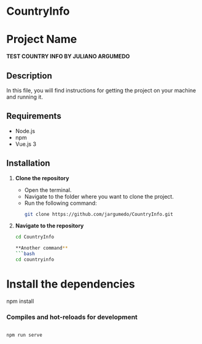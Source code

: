 # CountryInfo
# Project Name 
**TEST COUNTRY INFO BY JULIANO ARGUMEDO**

## Description

In this file, you will find instructions for getting the project on your machine and running it.

## Requirements

- Node.js
- npm
- Vue.js 3

## Installation

1. **Clone the repository**
   - Open the terminal.
   - Navigate to the folder where you want to clone the project.
   - Run the following command:
     ```bash
     git clone https://github.com/jargumedo/CountryInfo.git
     ```

2. **Navigate to the repository**
   ```bash
   cd CountryInfo

   **Another command**
   ```bash
   cd countryinfo
# Install the dependencies
npm install



### Compiles and hot-reloads for development
```

npm run serve

```
